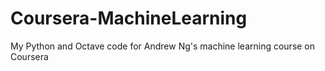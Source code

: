 # Coursera-MachineLearning
My Python and Octave code for Andrew Ng's machine learning course on Coursera
